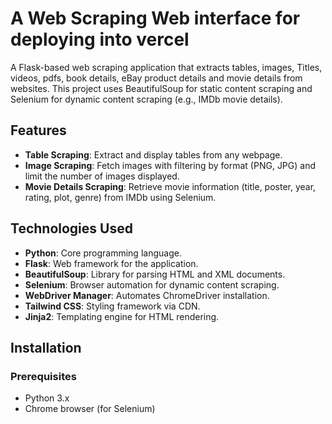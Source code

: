 # A Web Scraping Web interface for deploying into vercel
A Flask-based web scraping application that extracts tables, images, Titles, videos, pdfs, book details, eBay product details and movie details from websites. This project uses BeautifulSoup for static content scraping and Selenium for dynamic content scraping (e.g., IMDb movie details).

## Features
- **Table Scraping**: Extract and display tables from any webpage.
- **Image Scraping**: Fetch images with filtering by format (PNG, JPG) and limit the number of images displayed.
- **Movie Details Scraping**: Retrieve movie information (title, poster, year, rating, plot, genre) from IMDb using Selenium.


## Technologies Used
- **Python**: Core programming language.
- **Flask**: Web framework for the application.
- **BeautifulSoup**: Library for parsing HTML and XML documents.
- **Selenium**: Browser automation for dynamic content scraping.
- **WebDriver Manager**: Automates ChromeDriver installation.
- **Tailwind CSS**: Styling framework via CDN.
- **Jinja2**: Templating engine for HTML rendering.


## Installation

### Prerequisites
- Python 3.x
- Chrome browser (for Selenium)



